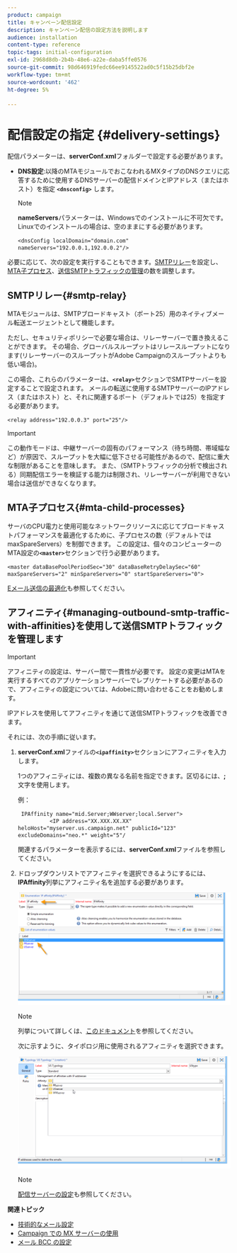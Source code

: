 ```yaml
---
product: campaign
title: キャンペーン配信設定
description: キャンペーン配信の設定方法を説明します
audience: installation
content-type: reference
topic-tags: initial-configuration
exl-id: 2968d8db-2b4b-48e6-a22e-daba5ffe0576
source-git-commit: 98d646919fedc66ee9145522ad0c5f15b25dbf2e
workflow-type: tm+mt
source-wordcount: '462'
ht-degree: 5%

---
```


# 配信設定の指定 {#delivery-settings}

配信パラメーターは、**serverConf.xml**&#x200B;フォルダーで設定する必要があります。

* **DNS設定**:以降のMTAモジュールでおこなわれるMXタイプのDNSクエリに応答するために使用するDNSサーバーの配信ドメインとIPアドレス（またはホスト）を指定 **`<dnsconfig>`** します。

   >[!NOTE]
   >
   >**nameServers**&#x200B;パラメーターは、Windowsでのインストールに不可欠です。 Linuxでのインストールの場合は、空のままにする必要があります。

   ```
   <dnsConfig localDomain="domain.com" nameServers="192.0.0.1,192.0.0.2"/>
   ```

必要に応じて、次の設定を実行することもできます。[SMTPリレー](#smtp-relay)を設定し、[MTA子プロセス](#mta-child-processes)、[送信SMTPトラフィックの管理](#managing-outbound-smtp-traffic-with-affinities)の数を調整します。

## SMTPリレー{#smtp-relay}

MTAモジュールは、SMTPブロードキャスト（ポート25）用のネイティブメール転送エージェントとして機能します。

ただし、セキュリティポリシーで必要な場合は、リレーサーバーで置き換えることができます。 その場合、グローバルスループットはリレースループットになります(リレーサーバーのスループットがAdobe Campaignのスループットよりも低い場合)。

この場合、これらのパラメーターは、**`<relay>`**&#x200B;セクションでSMTPサーバーを設定することで設定されます。 メールの転送に使用するSMTPサーバーのIPアドレス（またはホスト）と、それに関連するポート（デフォルトでは25）を指定する必要があります。

```
<relay address="192.0.0.3" port="25"/>
```

>[!IMPORTANT]
>
>この動作モードは、中継サーバーの固有のパフォーマンス（待ち時間、帯域幅など）が原因で、スループットを大幅に低下させる可能性があるので、配信に重大な制限があることを意味します。 また、（SMTPトラフィックの分析で検出される）同期配信エラーを検証する能力は制限され、リレーサーバーが利用できない場合は送信ができなくなります。

## MTA子プロセス{#mta-child-processes}

サーバのCPU電力と使用可能なネットワークリソースに応じてブロードキャストパフォーマンスを最適化するために、子プロセスの数（デフォルトではmaxSpareServers）を制御できます。 この設定は、個々のコンピューターのMTA設定の&#x200B;**`<master>`**&#x200B;セクションで行う必要があります。

```
<master dataBasePoolPeriodSec="30" dataBaseRetryDelaySec="60" maxSpareServers="2" minSpareServers="0" startSpareServers="0">
```

[Eメール送信の最適化](../../installation/using/email-deliverability.md#email-sending-optimization)も参照してください。

## アフィニティ{#managing-outbound-smtp-traffic-with-affinities}を使用して送信SMTPトラフィックを管理します

>[!IMPORTANT]
>
>アフィニティの設定は、サーバー間で一貫性が必要です。 設定の変更はMTAを実行するすべてのアプリケーションサーバーでレプリケートする必要があるので、アフィニティの設定については、Adobeに問い合わせることをお勧めします。

IPアドレスを使用してアフィニティを通じて送信SMTPトラフィックを改善できます。

それには、次の手順に従います。

1. **serverConf.xml**&#x200B;ファイルの&#x200B;**`<ipaffinity>`**&#x200B;セクションにアフィニティを入力します。

   1つのアフィニティには、複数の異なる名前を指定できます。区切るには、**;**&#x200B;文字を使用します。

   例：

   ```
    IPAffinity name="mid.Server;WWserver;local.Server">
             <IP address="XX.XXX.XX.XX" heloHost="myserver.us.campaign.net" publicId="123" excludeDomains="neo.*" weight="5"/
   ```

   関連するパラメーターを表示するには、**serverConf.xml**&#x200B;ファイルを参照してください。

1. ドロップダウンリストでアフィニティを選択できるようにするには、**IPAffinity**&#x200B;列挙にアフィニティ名を追加する必要があります。

   ![](assets/ipaffinity_enum.png)

   >[!NOTE]
   >
   >列挙について詳しくは、[このドキュメント](../../platform/using/managing-enumerations.md)を参照してください。

   次に示すように、タイポロジ用に使用されるアフィニティを選択できます。

   ![](assets/ipaffinity_typology.png)

   >[!NOTE]
   >
   >[配信サーバーの設定](../../installation/using/email-deliverability.md#delivery-server-configuration)も参照してください。

**関連トピック**
* [技術的なメール設定](email-deliverability.md)
* [Campaign での MX サーバーの使用](using-mx-servers.md)
* [メール BCC の設定](email-archiving.md)
